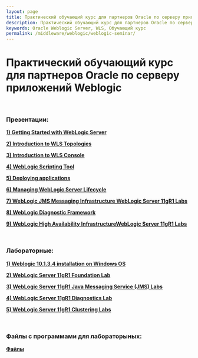 ```yaml
---
layout: page
title: Практический обучающий курс для партнеров Oracle по серверу приложений Weblogic
description: Практический обучающий курс для партнеров Oracle по серверу приложений Weblogic
keywords: Oracle Weblogic Server, WLS, Обучающий курс
permalink: /middleware/weblogic/weblogic-seminar/
---
```


# Практический обучающий курс для партнеров Oracle по серверу приложений Weblogic

<br/>

### Презентации:

<strong>
<a href="https://img.oracledba.net/files/docs/02-oracle-application-server/weblogic/03-seminar/Presentations/01_WLS11G_getting_started.pdf">1) Getting Started with WebLogic Server</a></strong><br/>

<strong><a href="https://img.oracledba.net/files/docs/02-oracle-application-server/weblogic/03-seminar/Presentations/02-wls_topologies_intro.pdf">2) Introduction to WLS Topologies</a></strong><br/>

<strong><a href="https://img.oracledba.net/files/docs/02-oracle-application-server/weblogic/03-seminar/Presentations/03-wls_console_intro.pdf">3) Introduction to WLS Console</a></strong><br/>

<strong><a href="https://img.oracledba.net/files/docs/02-oracle-application-server/weblogic/03-seminar/Presentations/04-wlst_intro.pdf">4) WebLogic Scripting Tool</a></strong><br/>

<strong><a href="https://img.oracledba.net/files/docs/02-oracle-application-server/weblogic/03-seminar/Presentations/05-deploying_apps.pdf">5) Deploying applications</a></strong><br/>

<strong><a href="https://img.oracledba.net/files/docs/02-oracle-application-server/weblogic/03-seminar/Presentations/06-wls_managing_lifecycle.pdf">6) Managing WebLogic Server Lifecycle</a></strong><br/>

<strong><a href="https://img.oracledba.net/files/docs/02-oracle-application-server/weblogic/03-seminar/Presentations/07-WLS11gR1 Labs - Messaging.pdf">7) WebLogic JMS Messaging Infrastructure WebLogic Server 11gR1 Labs</a></strong><br/>

<strong><a href="https://img.oracledba.net/files/docs/02-oracle-application-server/weblogic/03-seminar/Presentations/08-WLDF Logging Diagnostics.pdf">8) WebLogic Diagnostic Framework</a></strong><br/>

<strong><a href="https://img.oracledba.net/files/docs/02-oracle-application-server/weblogic/03-seminar/Presentations/09-WLS11gR1 Labs - High Availability.pdf">9) WebLogic High Availability InfrastructureWebLogic Server 11gR1 Labs</a></strong><br/>

<br/>
<h3>Лабораторные:</h3>

<strong><a href="https://img.oracledba.net/files/docs/02-oracle-application-server/weblogic/03-seminar/Lab_Guides/WLS11gR1_Installation_win.pdf">1) Weblogic 10.1.3.4 installation on Windows OS</a></strong><br/>

<strong><a href="https://img.oracledba.net/files/docs/02-oracle-application-server/weblogic/03-seminar/Lab_Guides/WLS_11gR1 Foundation Lab.pdf">2) WebLogic Server 11gR1 Foundation Lab</a></strong><br/>

<strong><a href="https://img.oracledba.net/files/docs/02-oracle-application-server/weblogic/03-seminar/Lab_Guides/WLS_11gR1 JMS Lab.pdf">3) WebLogic Server 11gR1 Java Messaging Service (JMS) Labs</a></strong><br/>

<strong><a href="https://img.oracledba.net/files/docs/02-oracle-application-server/weblogic/03-seminar/Lab_Guides/WLS_11gR1 Diagnostics Lab.pdf">4) WebLogic Server 11gR1 Diagnostics Lab</a></strong><br/>

<strong><a href="https://img.oracledba.net/files/docs/02-oracle-application-server/weblogic/03-seminar/Lab_Guides/WLS_11gR1 Cluster Lab.pdf">5) WebLogic Server 11gR1 Clustering Labs</a></strong><br/>

<br/>
<h3>Файлы с программами для лабораторыных:</h3>

<strong><a href="https://img.oracledba.net/files/docs/02-oracle-application-server/weblogic/03-seminar/Labs/Labs.tar.gz">Файлы</a></strong><br/>
